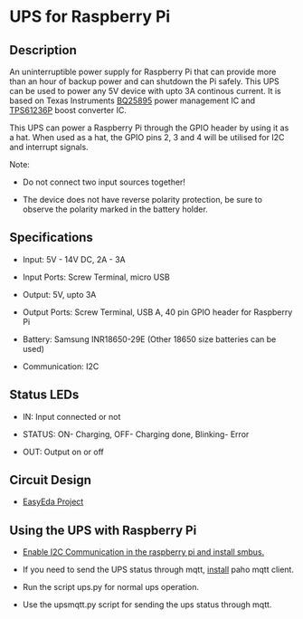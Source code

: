 # UPS for Raspberry Pi

## Description

An uninterruptible power supply for Raspberry Pi that can provide more than an hour of backup power and can shutdown the Pi safely.
This UPS can be used to power any 5V device with upto 3A continous current. It is based on Texas Instruments [BQ25895](http://www.ti.com/product/BQ25895) power management IC and [TPS61236P](http://www.ti.com/product/TPS61236P) boost converter IC.

This UPS can power a Raspberry Pi through the GPIO header by using it as a hat. When used as a hat, the GPIO pins 2, 3 and 4 will be utilised for I2C and interrupt signals.

Note: 

* Do not connect two input sources together!

* The device does not have reverse polarity protection, be sure to observe the polarity marked in the battery holder.



## Specifications

* Input:  5V - 14V DC, 2A - 3A

* Input Ports: Screw Terminal, micro USB

* Output: 5V, upto 3A

* Output Ports: Screw Terminal, USB A, 40 pin GPIO header for Raspberry Pi

* Battery: Samsung INR18650-29E (Other 18650 size batteries can be used)

* Communication: I2C

## Status LEDs

* IN: Input connected or not

* STATUS: ON- Charging, OFF- Charging done, Blinking- Error

* OUT: Output on or off

## Circuit Design

* [EasyEda Project](https://easyeda.com/tjohn327/ups-for-raspberry-pi)

## Using the UPS with Raspberry Pi

* [Enable I2C Communication in the raspberry pi and install smbus.](https://learn.adafruit.com/adafruits-raspberry-pi-lesson-4-gpio-setup/configuring-i2c)

* If you need to send the UPS status through mqtt, [install](http://www.steves-internet-guide.com/into-mqtt-python-client/) paho mqtt client.

* Run the script ups.py for normal ups operation.

* Use the upsmqtt.py script for sending the ups status through mqtt.
